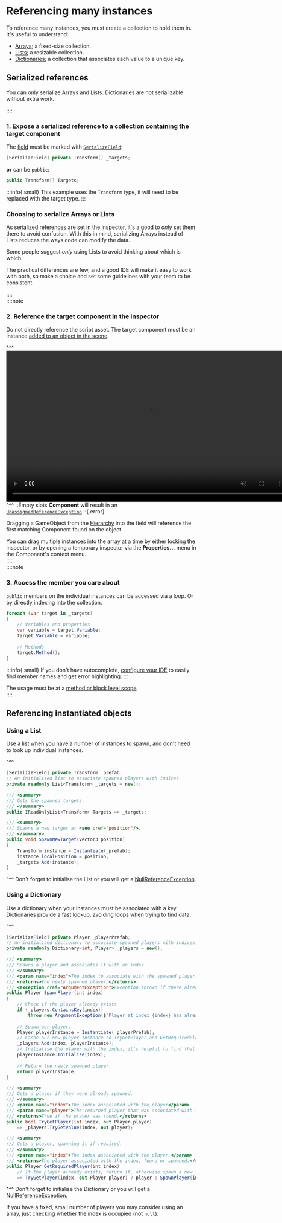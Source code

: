 # Referencing many instances
To reference many instances, you must create a collection to hold them in. It's useful to understand:
- [Arrays](https://learn.unity.com/tutorial/arrays-9o); a fixed-size collection.
- [Lists](https://learn.unity.com/tutorial/lists-and-dictionaries-1); a resizable collection.
- [Dictionaries](https://learn.unity.com/tutorial/lists-and-dictionaries-1); a collection that associates each value to a unique key.

## Serialized references
You can only serialize Arrays and Lists. Dictionaries are not serializable without extra work.  

::::
### 1. Expose a serialized reference to a collection containing the target component
The [field](https://learn.microsoft.com/en-us/dotnet/csharp/programming-guide/classes-and-structs/fields) must be marked with [`SerializeField`](https://docs.unity3d.com/ScriptReference/SerializeField.html):
```csharp
[SerializeField] private Transform[] _targets;
```
**or** can be `public`:
```csharp
public Transform[] Targets;
```

:::info{.small}
This example uses the `Transform` type, it will need to be replaced with the target type.
:::  

### Choosing to serialize Arrays or Lists
As serialized references are set in the inspector, it's a good to *only* set them there to avoid confusion. With this in mind, serializing Arrays instead of Lists reduces the ways code can modify the data.

Some people suggest *only* using Lists to avoid thinking about which is which.

The practical differences are few, and a good IDE will make it easy to work with both, so make a choice and set some guidelines with your team to be consistent.

::::  
::::note  
### 2. Reference the target component in the Inspector
Do not directly reference the script asset. The target component must be an instance [added to an object in the scene](https://docs.unity3d.com/Manual/UsingComponents.html).

^^^
<video width="750" height="400" autoplay loop muted controls><source type="video/webm" src="https://unity.huh.how/Video/inspector-references-array.webm"></video>
^^^ ::Empty slots **Component** will result in an [`UnassignedReferenceException`](../Runtime%20Exceptions/UnassignedReferenceException.md).::{.error}

Dragging a GameObject from the [Hierarchy](https://docs.unity3d.com/Manual/Hierarchy.html) into the field will reference the first matching Component found on the object.

You can drag multiple instances into the array at a time by either locking the inspector, or by opening a temporary inspector via the **Properties...** menu in the Component's context menu.  
::::  
::::note  
### 3. Access the member you care about
`public` members on the individual instances can be accessed via a loop. Or by directly indexing into the collection.
```csharp
foreach (var target in _targets)
{
    // Variables and properties
    var variable = target.Variable;
    target.Variable = variable;
    
    // Methods
    target.Method();
}
```
:::info{.small}
If you don't have autocomplete, [configure your IDE](../IDE%20Configuration.md) to easily find member names and get error highlighting.
:::

The usage must be at a [method or block level scope](../Programming/Other/Scopes.md).  
::::  

## Referencing instantiated objects

### Using a List
Use a list when you have a number of instances to spawn, and don't need to look up individual instances.

^^^
```csharp
[SerializeField] private Transform _prefab;
// An initialised list to associate spawned players with indices.
private readonly List<Transform> _targets = new();

/// <summary>
/// Gets the spawned targets.
/// </summary>
public IReadOnlyList<Transform> Targets => _targets;

/// <summary>
/// Spawns a new target at <see cref="position"/>.
/// </summary>
public void SpawnNewTarget(Vector3 position)
{
    Transform instance = Instantiate(_prefab);
    instance.localPosition = position;
    _targets.Add(instance);
}
```
^^^ Don't forget to initialise the List or you will get a [NullReferenceException](../Runtime%20Exceptions/NullReferenceException.md).

### Using a Dictionary
Use a dictionary when your instances must be associated with a key. Dictionaries provide a fast lookup, avoiding loops when trying to find data.

^^^
```csharp
[SerializeField] private Player _playerPrefab;
// An initialised dictionary to associate spawned players with indices.
private readonly Dictionary<int, Player> _players = new();

/// <summary>
/// Spawns a player and associates it with an index.
/// </summary>
/// <param name="index">The index to associate with the spawned player.</param>
/// <returns>The newly spawned player.</returns>
/// <exception cref="ArgumentException">Exception thrown if there already a player associated with the index.<br/>Use <see cref="GetRequiredPlayer"/> if you are unsure whether it was spawned.</exception>
public Player SpawnPlayer(int index)
{
    // Check if the player already exists
    if (_players.ContainsKey(index))
        throw new ArgumentException($"Player at index {index} has already been spawned.");
    
    // Spawn our player.
    Player playerInstance = Instantiate(_playerPrefab);
    // Cache our new player instance so TryGetPlayer and GetRequiredPlayer will return it.
    _players.Add(index, playerInstance);
    // Initialise the player with the index, it's helpful to find that information on the player too.
    playerInstance.Initialise(index);
    
    // Return the newly spawned player.
    return playerInstance;
}

/// <summary>
/// Gets a player if they were already spawned.
/// </summary>
/// <param name="index">The index associated with the player</param>
/// <param name="player">The returned player that was associated with the index.</param>
/// <returns>True if the player was found.</returns>
public bool TryGetPlayer(int index, out Player player)
    => _players.TryGetValue(index, out player);

/// <summary>
/// Gets a player, spawning it if required.
/// </summary>
/// <param name="index">The index associated with the player.</param>
/// <returns>The player associated with the index, found or spawned.</returns>
public Player GetRequiredPlayer(int index)
    // If the player already exists, return it, otherwise spawn a new instance.
    => TryGetPlayer(index, out Player player) ? player : SpawnPlayer(index);
```
^^^ Don't forget to initialise the Dictionary or you will get a [NullReferenceException](../Runtime%20Exceptions/NullReferenceException.md).

If you have a fixed, small number of players you may consider using an array, just checking whether the index is occupied (not `null`).
